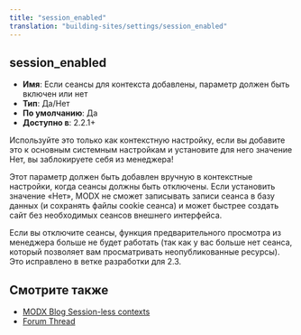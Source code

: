 ```yaml
---
title: "session_enabled"
translation: "building-sites/settings/session_enabled"
---
```


## session_enabled

-   **Имя**: Если сеансы для контекста добавлены, параметр должен быть включен или нет
-   **Тип**: Да/Нет
-   **По умолчанию**: Да
-   **Доступно в**: 2.2.1+

Используйте это только как контекстную настройку, если вы добавите это к основным системным настройкам и установите для него значение Нет, вы заблокируете себя из менеджера!

Этот параметр должен быть добавлен вручную в контекстные настройки, когда сеансы должны быть отключены. Если установить значение «Нет», MODX не сможет записывать записи сеанса в базу данных (и сохранять файлы cookie сеанса) и может быстрее создать сайт без необходимых сеансов внешнего интерфейса.

Если вы отключите сеансы, функция предварительного просмотра из менеджера больше не будет работать (так как у вас больше нет сеанса, который позволяет вам просматривать неопубликованные ресурсы). Это исправлено в ветке разработки для 2.3.

## Смотрите также

-   [MODX Blog Session-less contexts](http://develop.modx.com/blog/2012/04/05/new-for-2.2.1-session-less-contexts/)
-   [Forum Thread](http://forums.modx.com/thread/?thread=75651)
